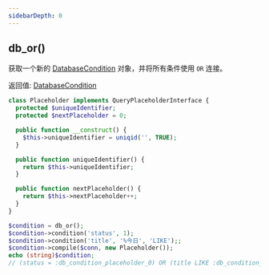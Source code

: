 ```yaml
---
sidebarDepth: 0
---
```


## db_or()

获取一个新的 [DatabaseCondition](./DatabaseCondition) 对象，并将所有条件使用 `OR` 连接。

返回值: [DatabaseCondition](./DatabaseCondition)

```php
class Placeholder implements QueryPlaceholderInterface {
  protected $uniqueIdentifier;
  protected $nextPlaceholder = 0;

  public function __construct() {
    $this->uniqueIdentifier = uniqid('', TRUE);
  }

  public function uniqueIdentifier() {
    return $this->uniqueIdentifier;
  }

  public function nextPlaceholder() {
    return $this->nextPlaceholder++;
  }
}

$condition = db_or();
$condition->condition('status', 1);
$condition->condition('title', '%今日', 'LIKE');;
$condition->compile($conn, new Placeholder());
echo (string)$condition;
// (status = :db_condition_placeholder_0) OR (title LIKE :db_condition_placeholder_1 ESCAPE '\\')
```
